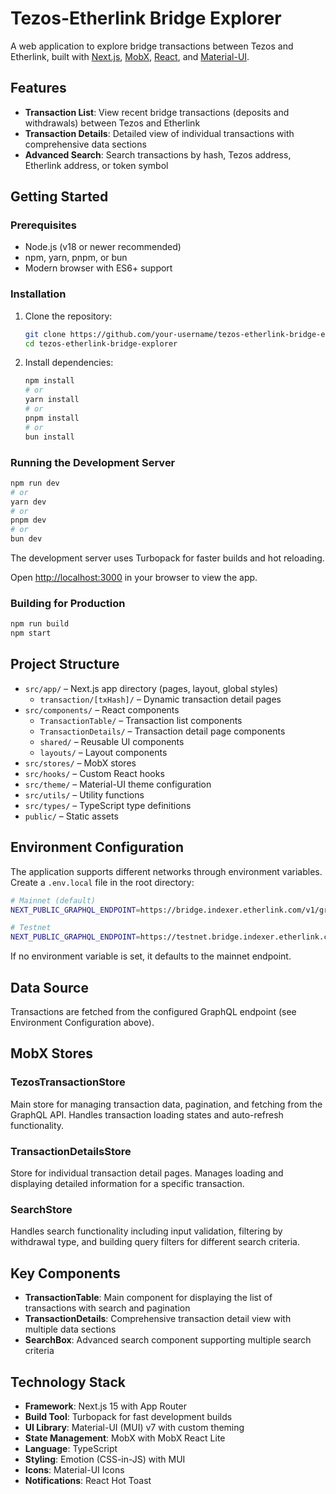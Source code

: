 <!-- This is a [Next.js](https://nextjs.org) project bootstrapped with [`create-next-app`](https://nextjs.org/docs/app/api-reference/cli/create-next-app).

## Getting Started

First, run the development server:

```bash
npm run dev
# or
yarn dev
# or
pnpm dev
# or
bun dev
```

Open [http://localhost:3000](http://localhost:3000) with your browser to see the result.

You can start editing the page by modifying `app/page.tsx`. The page auto-updates as you edit the file.

This project uses [`next/font`](https://nextjs.org/docs/app/building-your-application/optimizing/fonts) to automatically optimize and load [Geist](https://vercel.com/font), a new font family for Vercel.

## Learn More

To learn more about Next.js, take a look at the following resources:

- [Next.js Documentation](https://nextjs.org/docs) - learn about Next.js features and API.
- [Learn Next.js](https://nextjs.org/learn) - an interactive Next.js tutorial.

You can check out [the Next.js GitHub repository](https://github.com/vercel/next.js) - your feedback and contributions are welcome!

## Deploy on Vercel

The easiest way to deploy your Next.js app is to use the [Vercel Platform](https://vercel.com/new?utm_medium=default-template&filter=next.js&utm_source=create-next-app&utm_campaign=create-next-app-readme) from the creators of Next.js.

Check out our [Next.js deployment documentation](https://nextjs.org/docs/app/building-your-application/deploying) for more details. -->

# Tezos-Etherlink Bridge Explorer

A web application to explore bridge transactions between Tezos and Etherlink, built with [Next.js](https://nextjs.org), [MobX](https://mobx.js.org/), [React](https://react.dev/), and [Material-UI](https://mui.com/).

## Features

- **Transaction List**: View recent bridge transactions (deposits and withdrawals) between Tezos and Etherlink
- **Transaction Details**: Detailed view of individual transactions with comprehensive data sections
- **Advanced Search**: Search transactions by hash, Tezos address, Etherlink address, or token symbol

## Getting Started

### Prerequisites

- Node.js (v18 or newer recommended)
- npm, yarn, pnpm, or bun
- Modern browser with ES6+ support

### Installation

1. Clone the repository:

   ```sh
   git clone https://github.com/your-username/tezos-etherlink-bridge-explorer.git
   cd tezos-etherlink-bridge-explorer
   ```

2. Install dependencies:

   ```sh
   npm install
   # or
   yarn install
   # or
   pnpm install
   # or
   bun install
   ```

### Running the Development Server

```sh
npm run dev
# or
yarn dev
# or
pnpm dev
# or
bun dev
```

The development server uses Turbopack for faster builds and hot reloading.

Open [http://localhost:3000](http://localhost:3000) in your browser to view the app.

### Building for Production

```sh
npm run build
npm start
```

## Project Structure

- `src/app/` – Next.js app directory (pages, layout, global styles)
  - `transaction/[txHash]/` – Dynamic transaction detail pages
- `src/components/` – React components
  - `TransactionTable/` – Transaction list components
  - `TransactionDetails/` – Transaction detail page components
  - `shared/` – Reusable UI components
  - `layouts/` – Layout components
- `src/stores/` – MobX stores
- `src/hooks/` – Custom React hooks
- `src/theme/` – Material-UI theme configuration
- `src/utils/` – Utility functions
- `src/types/` – TypeScript type definitions
- `public/` – Static assets

## Environment Configuration

The application supports different networks through environment variables. Create a `.env.local` file in the root directory:

```bash
# Mainnet (default)
NEXT_PUBLIC_GRAPHQL_ENDPOINT=https://bridge.indexer.etherlink.com/v1/graphql

# Testnet
NEXT_PUBLIC_GRAPHQL_ENDPOINT=https://testnet.bridge.indexer.etherlink.com/v1/graphql
```

If no environment variable is set, it defaults to the mainnet endpoint.

## Data Source

Transactions are fetched from the configured GraphQL endpoint (see Environment Configuration above).

## MobX Stores

### TezosTransactionStore

Main store for managing transaction data, pagination, and fetching from the GraphQL API. Handles transaction loading states and auto-refresh functionality.

### TransactionDetailsStore

Store for individual transaction detail pages. Manages loading and displaying detailed information for a specific transaction.

### SearchStore

Handles search functionality including input validation, filtering by withdrawal type, and building query filters for different search criteria.

## Key Components

- **TransactionTable**: Main component for displaying the list of transactions with search and pagination
- **TransactionDetails**: Comprehensive transaction detail view with multiple data sections
- **SearchBox**: Advanced search component supporting multiple search criteria

## Technology Stack

- **Framework**: Next.js 15 with App Router
- **Build Tool**: Turbopack for fast development builds
- **UI Library**: Material-UI (MUI) v7 with custom theming
- **State Management**: MobX with MobX React Lite
- **Language**: TypeScript
- **Styling**: Emotion (CSS-in-JS) with MUI
- **Icons**: Material-UI Icons
- **Notifications**: React Hot Toast